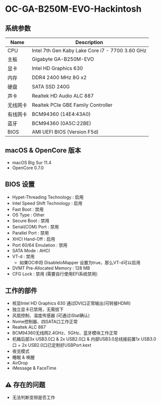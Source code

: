 # OC-GA-B250M-EVO-Hackintosh

## 系统参数
| Name | Description |
| - | - |
| CPU | Intel 7th Gen Kaby Lake Core i7 - 7700 3.60 GHz |
| 主板 | Gigabyte GA-B250M-EVO |
| 显卡 | Intel HD Graphics 630 |
| 内存 | DDR4 2400 MHz 8G x2 |
| 硬盘 | SATA SSD 240G |
| 声卡 | Realtek HD Audio ALC 887 |
| 无线网卡 | Realtek PCIe GBE Family Controller  |
| 有线网卡 | BCM94360 (14E4:43A0)  |
| 蓝牙 | BCM94360 (0A5C:22BE) |
| BIOS | AMI UEFI BIOS (Version F5d) |

## macOS & OpenCore 版本
- macOS Big Sur 11.4
- OpenCore 0.7.0

## BIOS 设置
- Hypet-Threading Technology : 启用
- Intel Speed Shift Technology : 启用
- Fast Boot : 禁用
- OS Type : Other
- Secure Boot : 禁用
- Serial(COM) Port : 禁用
- Parallel Port : 禁用
- XHCI Hand-Off : 启用
- Port 60/64 Emulation : 禁用
- SATA Mode : AHCI
- VT-d : 禁用
  - 如果OC中将 DisableIoMapper 设置为true，那么VT-d可以启用
- DVMT Pre-Allocated Memory : 128 MB
- CFG Lock : 禁用 (需要自行使用EFI系统禁用)

## 工作的部件
- 核显Intel HD Graphics 630 通过DVI口正常输出(可转接HDMI)
- 独立显卡已禁用，无需拔下
- 风扇控制、温度传感器 (可通过iStat确认)
- Nvme控制器、四SATA口工作正常
- Realtek ALC 887
- BCM94360无线网2.4GHz、5GHz、蓝牙模块工作正常
- 机箱后部3x USB3.0口 & 2x USB2.0口 & 内部USB3.0总线接前置1x USB3.0口 + 2x USB2.0口已定制好USBPort.kext
- 夜览模式
- 睡眠 & 唤醒
- AirDrop
- iMessage & FaceTime

## ⚠️ 存在的问题
- 无法判断变频是否工作


